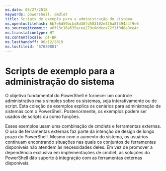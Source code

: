 ```yaml
---
ms.date: 08/27/2018
keywords: powershell, cmdlet
title: Scripts de exemplo para a administração do sistema
ms.openlocfilehash: 6b7e6d59bcbd8d30fd583102e326a8f394a4f9e6
ms.sourcegitcommit: a6f13c16a535acea279c0ddeca72f1f0d8a8ce4c
ms.translationtype: HT
ms.contentlocale: pt-BR
ms.lasthandoff: 06/12/2019
ms.locfileid: "67030801"
---
```

# <a name="sample-scripts-for-system-administration"></a>Scripts de exemplo para a administração do sistema

O objetivo fundamental do PowerShell é fornecer um controle administrativo mais simples sobre os sistemas, seja interativamente ou de script. Esta coleção de exemplos explica os cenários para administração de sistemas com o PowerShell. Posteriormente, os exemplos podem ser usados de scripts ou como funções.

Esses exemplos usam uma combinação de cmdlets e ferramentas externas. O uso de ferramentas externas faz parte da intenção de design de longo prazo do PowerShell. Mesmo com o aumento do sistema, os usuários continuam encontrando situações nas quais os conjuntos de ferramentas disponíveis não atendem às necessidades deles. Em vez de promover a dependência exclusiva em implementações de cmdlet, as soluções do PowerShell dão suporte à integração com as ferramentas externas disponíveis.
